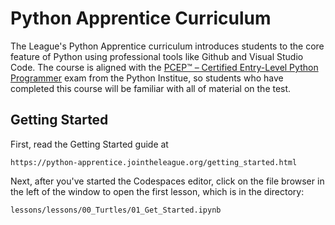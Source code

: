 
# Python Apprentice Curriculum

The League's Python Apprentice curriculum introduces students to the core feature
of Python using professional tools like Github and Visual Studio Code. The
course is aligned with the [PCEP™ – Certified Entry-Level Python Programmer](https://pythoninstitute.org/pcep) 
exam from the Python Institue, so students who have completed this course
will be familiar with all of material on the test. 


## Getting Started

First, read the Getting Started guide at

    https://python-apprentice.jointheleague.org/getting_started.html

Next, after you've started the Codespaces editor, click on the file browser in the left of the 
window to open the first lesson, which is in the directory:

    lessons/lessons/00_Turtles/01_Get_Started.ipynb




